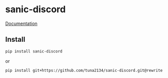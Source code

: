 # sanic-discord

[Documentation](https://mc-fdc.me/sanic-discord)

## Install

```bash
pip install sanic-discord
```

or

```bash
pip install git+https://github.com/tuna2134/sanic-discord.git@rewrite
```